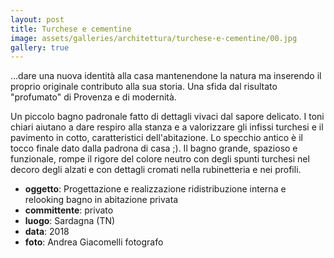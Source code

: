 ```yaml
---
layout: post
title: Turchese e cementine
image: assets/galleries/architettura/turchese-e-cementine/00.jpg
gallery: true
---
```


...dare una nuova identità alla casa mantenendone la natura ma inserendo il proprio originale contributo alla sua storia. Una sfida dal risultato "profumato" di Provenza e di modernità.

Un piccolo bagno padronale fatto di dettagli vivaci dal sapore delicato. I toni chiari aiutano a dare respiro alla stanza e a valorizzare gli infissi turchesi e il pavimento in cotto, caratteristici dell'abitazione. Lo specchio antico è il tocco finale dato dalla padrona di casa ;). Il bagno grande, spazioso e funzionale, rompe il rigore del colore neutro con degli spunti turchesi nel decoro degli alzati e con dettagli cromati nella rubinetteria e nei profili.

- **oggetto**: Progettazione e realizzazione ridistribuzione interna e relooking bagno in abitazione privata
- **committente**: privato
- **luogo**: Sardagna (TN)
- **data**: 2018
- **foto**: Andrea Giacomelli fotografo
